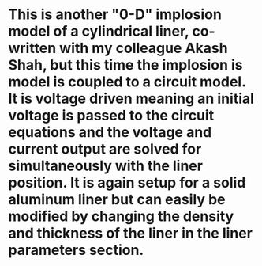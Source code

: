 # This is another "0-D" implosion model of a cylindrical liner, co-written with my colleague Akash Shah, but this time the implosion is model is coupled to a circuit model.  It is voltage driven meaning an initial voltage is passed to the circuit equations and the voltage and current output are solved for simultaneously with the liner position.  It is again setup for a solid aluminum liner but can easily be modified by changing the density and thickness of the liner in the liner parameters section.
